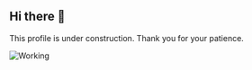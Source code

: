 ## Hi there 👋

This profile is under construction. Thank you for your patience.

![Working](https://media.tenor.com/MRCIli40TYoAAAAi/under-construction90s-90s.gif)


<!--
**Somrajkarki/Somrajkarki** is a ✨ _special_ ✨ repository because its `README.md` (this file) appears on your GitHub profile.

Here are some ideas to get you started:

- 🔭 I’m currently working on ...
- 🌱 I’m currently learning ...
- 👯 I’m looking to collaborate on ...
- 🤔 I’m looking for help with ...
- 💬 Ask me about ...
- 📫 How to reach me: ...
- 😄 Pronouns: ...
- ⚡ Fun fact: ...
-->
